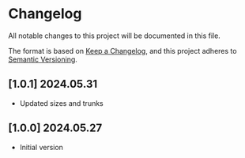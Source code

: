 # Changelog

All notable changes to this project will be documented in this file.

The format is based on [Keep a Changelog](https://keepachangelog.com/en/1.0.0/), and this project adheres to [Semantic Versioning](https://semver.org/spec/v2.0.0.html).

## [1.0.1] 2024.05.31
- Updated sizes and trunks

## [1.0.0] 2024.05.27
- Initial version

